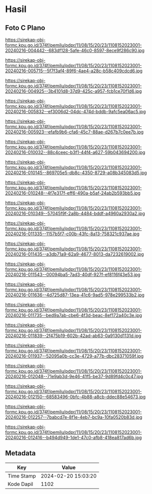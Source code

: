 # Hasil

## Foto C Plano

https://sirekap-obj-formc.kpu.go.id/374f/pemilu/pdpr/11/08/15/20/23/1108152023001-20240216-004442--683df128-5afe-46c0-8597-8ece9f286c90.jpg

https://sirekap-obj-formc.kpu.go.id/374f/pemilu/pdpr/11/08/15/20/23/1108152023001-20240216-005715--5f7f3af4-89f6-4ae4-a28c-b58c409cdcd6.jpg

https://sirekap-obj-formc.kpu.go.id/374f/pemilu/pdpr/11/08/15/20/23/1108152023001-20240216-004925--3b4101d8-37d9-425c-a957-fcb1ce70f1d6.jpg

https://sirekap-obj-formc.kpu.go.id/374f/pemilu/pdpr/11/08/15/20/23/1108152023001-20240216-005832--ef3006d2-04dc-474d-bddb-9afc5ea06ac5.jpg

https://sirekap-obj-formc.kpu.go.id/374f/pemilu/pdpr/11/08/15/20/23/1108152023001-20240216-005923--efafb9b6-cfa6-45c7-88ae-d267b7c0ee7b.jpg

https://sirekap-obj-formc.kpu.go.id/374f/pemilu/pdpr/11/08/15/20/23/1108152023001-20240216-010032--88c4ceec-b3f1-44f4-a627-59b043694200.jpg

https://sirekap-obj-formc.kpu.go.id/374f/pemilu/pdpr/11/08/15/20/23/1108152023001-20240216-010145--869705e5-db8c-4350-8729-a08b345083d5.jpg

https://sirekap-obj-formc.kpu.go.id/374f/pemilu/pdpr/11/08/15/20/23/1108152023001-20240216-010248--4f7e317f-eff6-490a-b5af-24ab2b593bb5.jpg

https://sirekap-obj-formc.kpu.go.id/374f/pemilu/pdpr/11/08/15/20/23/1108152023001-20240216-010349--57045f9f-2a8b-4484-bddf-a4960a2930a2.jpg

https://sirekap-obj-formc.kpu.go.id/374f/pemilu/pdpr/11/08/15/20/23/1108152023001-20240216-011335--1157b5f7-c00b-43fc-8a13-758321c937ae.jpg

https://sirekap-obj-formc.kpu.go.id/374f/pemilu/pdpr/11/08/15/20/23/1108152023001-20240216-011435--a3db71a9-62a9-4677-8013-da7232619002.jpg

https://sirekap-obj-formc.kpu.go.id/374f/pemilu/pdpr/11/08/15/20/23/1108152023001-20240216-011543--00094ba5-7ad3-40df-927f-ef8116f43e53.jpg

https://sirekap-obj-formc.kpu.go.id/374f/pemilu/pdpr/11/08/15/20/23/1108152023001-20240216-011636--4d725d87-13ea-41c6-9ad5-978e299533b2.jpg

https://sirekap-obj-formc.kpu.go.id/374f/pemilu/pdpr/11/08/15/20/23/1108152023001-20240216-011735--bed9a7ab-cbe6-4f3d-beac-8ef172a40c3e.jpg

https://sirekap-obj-formc.kpu.go.id/374f/pemilu/pdpr/11/08/15/20/23/1108152023001-20240216-011839--2f475b19-602b-42ad-ab63-0a9130d1131d.jpg

https://sirekap-obj-formc.kpu.go.id/374f/pemilu/pdpr/11/08/15/20/23/1108152023001-20240216-011937--52095a0b-cc3e-4729-a77b-dbc28371059f.jpg

https://sirekap-obj-formc.kpu.go.id/374f/pemilu/pdpr/11/08/15/20/23/1108152023001-20240216-012048--71e9ab3d-9e46-41f5-be37-9d89fd4c0c47.jpg

https://sirekap-obj-formc.kpu.go.id/374f/pemilu/pdpr/11/08/15/20/23/1108152023001-20240216-012150--68583496-0bfc-4b88-a8cb-ddec88e54673.jpg

https://sirekap-obj-formc.kpu.go.id/374f/pemilu/pdpr/11/08/15/20/23/1108152023001-20240216-012257--7babcd7e-8f1e-4eb7-bc9a-10fa0520b83d.jpg

https://sirekap-obj-formc.kpu.go.id/374f/pemilu/pdpr/11/08/15/20/23/1108152023001-20240216-012416--b494d949-1de1-47c0-afb8-418ea817ad6b.jpg


## Metadata

| Key        | Value               |
| ---------- | ------------------- |
| Time Stamp | 2024-02-20 15:03:20 |
| Kode Dapil | 1102                |



